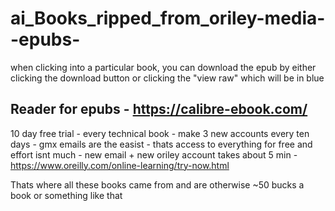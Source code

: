 # ai_Books_ripped_from_oriley-media--epubs-
when clicking into a particular book, you can download the epub by either clicking the download button or clicking the "view raw" which will be in blue

Reader for epubs - https://calibre-ebook.com/
--
10 day free trial - every technical book - make 3 new accounts every ten days - gmx emails are the easist - thats access to everything for free and effort isnt much - new email + new oriley account takes about 5 min - https://www.oreilly.com/online-learning/try-now.html

Thats where all these books came from and are otherwise ~50 bucks a book or something like that 
